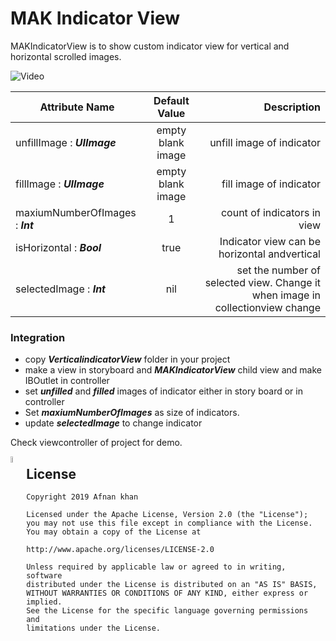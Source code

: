# MAK Indicator View

MAKIndicatorView is to show custom indicator view for vertical and horizontal scrolled images.  


![Video](https://res.cloudinary.com/dlikzl3m2/image/upload/v1551557555/Github/indicator.gif)



| Attribute Name   | Default Value  | Description  |
| ------------- |:-------------:| -----:|
| unfillImage : ***UIImage***     | empty blank image | unfill image of indicator |
| fillImage : ***UIImage***      | empty blank image | fill image of indicator |
| maxiumNumberOfImages : ***Int***     | 1 | count of indicators in view |
| isHorizontal  : ***Bool***    | true  | Indicator view can be horizontal andvertical |
| selectedImage : ***Int***     | nil  | set the number of selected view. Change it when image in collectionview change |


### Integration

- copy ***VerticalindicatorView*** folder in your project
- make a view in storyboard  and ***MAKIndicatorView*** child view and make IBOutlet in controller
- set ***unfilled*** and ***filled*** images of indicator either in story board or in controller
- Set ***maxiumNumberOfImages*** as size of indicators.
- update ***selectedImage*** to change indicator


Check viewcontroller of project for demo.

<img classes="fancybox fig-50" src="https://res.cloudinary.com/dlikzl3m2/image/upload/v1551560294/Github/license.png" style="width:5%;float:left"
title="Princess Make up Screen shot 1"/>



## License

    Copyright 2019 Afnan khan

    Licensed under the Apache License, Version 2.0 (the "License");
    you may not use this file except in compliance with the License.
    You may obtain a copy of the License at

    http://www.apache.org/licenses/LICENSE-2.0

    Unless required by applicable law or agreed to in writing, software
    distributed under the License is distributed on an "AS IS" BASIS,
    WITHOUT WARRANTIES OR CONDITIONS OF ANY KIND, either express or implied.
    See the License for the specific language governing permissions and
    limitations under the License.
